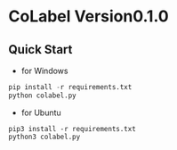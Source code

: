 # CoLabel  Version0.1.0
## Quick Start

- for Windows
```python
pip install -r requirements.txt
python colabel.py
```

- for Ubuntu
```python3
pip3 install -r requirements.txt
python3 colabel.py
```
